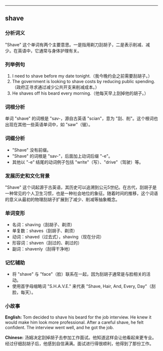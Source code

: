 
---------------
## shave
### 分析词义
"Shave" 这个单词有两个主要意思。一是指用剃刀刮胡子，二是表示削减、减少。在英语中，它通常与身体护理有关。

### 列举例句
1. I need to shave before my date tonight.（我今晚约会之前需要刮胡子。）
2. The government is looking to shave costs by reducing public spending.（政府正寻求通过减少公共开支来削减成本。）
3. He shaves off his beard every morning.（他每天早上刮掉他的胡子。）

### 词根分析
单词 "shave" 的词根是 "sav-，源自古英语 "scian"，意为 "刮、削"。这个根词也出现在其他一些英语单词中，如 "saw"（锯）。

### 词缀分析
- "Shave" 没有前缀。
- "Shave" 的词根是 "sav-"，后面加上动词后缀 "-e"。
- 其他以 "-e" 结尾的动词例子包括 "write"（写）、"drive"（驾驶）等。

### 发展历史和文化背景
"Shave" 这个词起源于古英语，其历史可以追溯到公元5世纪。在古代，刮胡子是一种常见的个人卫生习惯，也是一种社会地位的象征。随着时间的推移，这个词语的意义从最初的物理刮胡子扩展到了减少、削减等抽象概念。

### 单词变形
- 名词：shaving（刮胡子、剃须）
- 单复数：shaves（刮胡子、剃须）
- 动词：shaved（过去式），shaving（现在分词）
- 形容词：shaven（刮过的、剃过的）
- 副词：shavenly（刮得干净地）

### 记忆辅助
- 将 "shave" 与 "face"（脸）联系在一起，因为刮胡子通常是与脸相关的活动。
- 使用首字母缩略词 "S.H.A.V.E." 来代表 "Shave, Hair, And, Every, Day"（刮脸，每天）。

### 小故事
**English:**
Tom decided to shave his beard for the job interview. He knew it would make him look more professional. After a careful shave, he felt confident. The interview went well, and he got the job.

**Chinese:**
汤姆决定刮掉胡子去参加工作面试。他知道这样会让他看起来更专业。经过仔细刮胡子后，他感到自信满满。面试进行得很顺利，他得到了那份工作。

